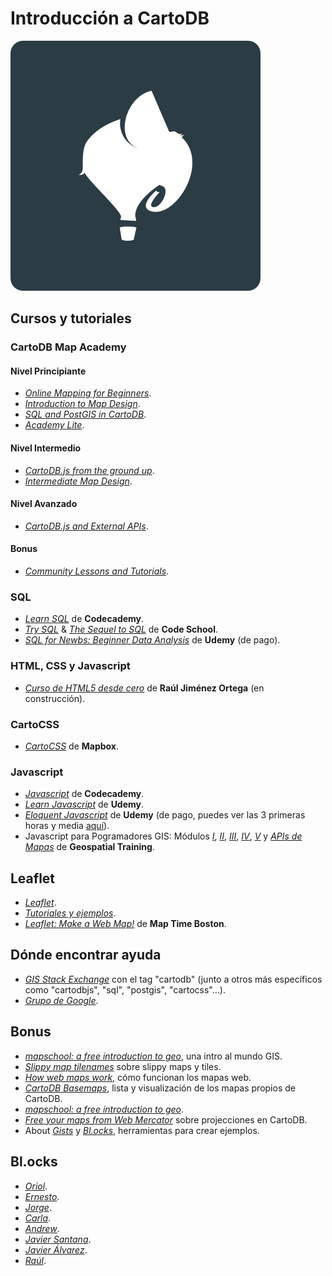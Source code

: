 # Introducción a CartoDB
![CartoDB Logo](/img/logo.png)

## Cursos y tutoriales

### CartoDB Map Academy

#### Nivel Principiante
* [*Online Mapping for Beginners*](http://academy.cartodb.com/courses/beginners-course/).
* [*Introduction to Map Design*](http://academy.cartodb.com/courses/design-for-beginners/).
* [*SQL and PostGIS in CartoDB*](http://academy.cartodb.com/courses/sql-postgis/).
* [*Academy Lite*](http://academy.cartodb.com/courses/academy-lite/).
#### Nivel Intermedio
* [*CartoDB.js from the ground up*](http://academy.cartodb.com/courses/cartodbjs-ground-up/).
* [*Intermediate Map Design*](http://academy.cartodb.com/courses/intermediate-design/).
#### Nivel Avanzado
* [*CartoDB.js and External APIs*](http://academy.cartodb.com/courses/cartodbjs-and-external-apis/).
#### Bonus
* [*Community Lessons and Tutorials*](http://academy.cartodb.com/courses/community/).

### SQL

* [*Learn SQL*](https://www.codecademy.com/learn/learn-sql) de **Codecademy**.
* [*Try SQL*](https://www.codeschool.com/courses/try-sql) & [*The Sequel to SQL*](https://www.codeschool.com/courses/the-sequel-to-sql) de **Code School**.
* [*SQL for Newbs: Beginner Data Analysis*](https://www.udemy.com/sql-for-newbs/) de **Udemy** (de pago).

### HTML, CSS y Javascript

* [*Curso de HTML5 desde cero*](https://www.gitbook.com/book/hhkaos/cursohtml5desdecero/details) de **Raúl Jiménez Ortega** (en construcción).

### CartoCSS

* [*CartoCSS*](https://www.mapbox.com/tilemill/docs/manual/carto/) de **Mapbox**.

### Javascript

* [*Javascript*](https://www.codecademy.com/learn/javascript) de **Codecademy**.
* [*Learn Javascript*](https://www.codeschool.com/learn/javascript) de **Udemy**.
* [*Eloquent Javascript*](https://www.udemy.com/understand-javascript/) de **Udemy** (de pago, puedes ver las 3 primeras horas y media [aquí](https://www.youtube.com/watch?v=Bv_5Zv5c-Ts)).
* Javascript para Pogramadores GIS: Módulos [*I*](https://www.youtube.com/watch?v=_qFvPJHGuCw), [*II*](https://www.youtube.com/watch?v=UEQpIkrQv78), [*III*](https://www.youtube.com/watch?v=1kVJDyx5FK8),  [*IV*](https://www.youtube.com/watch?v=UQXEmqSOQK8), [*V*](https://www.youtube.com/watch?v=TW7lr0QDNd0) y [*APIs de Mapas*](https://www.youtube.com/watch?v=23X7GqLi5oQ) de **Geospatial Training**.

## Leaflet

* [*Leaflet*](http://leafletjs.com/).
* [*Tutoriales y ejemplos*](http://leafletjs.com/examples.html).
* [*Leaflet: Make a Web Map!*](http://maptimeboston.github.io/leaflet-intro/) de **Map Time Boston**.

## Dónde encontrar ayuda

* [*GIS Stack Exchange*](http://gis.stackexchange.com/questions/tagged/cartodb) con el tag "cartodb" (junto a otros más específicos como "cartodbjs", "sql", "postgis", "cartocss"...).
* [*Grupo de Google*](https://groups.google.com/forum/#!forum/cartodb).

## Bonus

* [*mapschool: a free introduction to geo*](http://mapschool.io/), una intro al mundo GIS.
* [*Slippy map tilenames*](http://wiki.openstreetmap.org/wiki/Slippy_map_tilenames) sobre slippy maps y tiles.
* [*How web maps work*](https://www.mapbox.com/help/how-web-maps-work/), cómo funcionan los mapas web.
* [*CartoDB Basemaps*](http://bl.ocks.org/Xatpy/raw/854297419bd7eb3421d0/), lista y visualización de los mapas propios de CartoDB.
* [*mapschool: a free introduction to geo*](http://mapschool.io/).
* [*Free your maps from Web Mercator*](http://blog.cartodb.com/free-your-maps-web-mercator/) sobre projecciones en CartoDB.
* About [*Gists*](hhttps://help.github.com/categories/gists/) y [*Bl.ocks*](https://bl.ocks.org/-/about), herramientas para crear ejemplos.

## Bl.ocks

* [*Oriol*](http://bl.ocks.org/oriolbx).
* [*Ernesto*](http://bl.ocks.org/ernesmb).
* [*Jorge*](http://bl.ocks.org/jsanz).
* [*Carla*](http://bl.ocks.org/iriberri).
* [*Andrew*](http://bl.ocks.org/andrewxhill).
* [*Javier Santana*](http://bl.ocks.org/javisantana).
* [*Javier Álvarez*](http://bl.ocks.org/xavijam).
* [*Raúl*](http://bl.ocks.org/rochoa).




